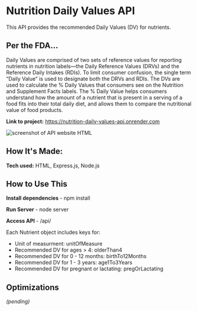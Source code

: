 # Nutrition Daily Values API
This API provides the recommended Daily Values (DV) for nutrients.

## Per the FDA...
Daily Values are comprised of two sets of reference values for reporting nutrients in nutrition labels—the Daily Reference Values (DRVs) and the Reference Daily Intakes (RDIs). To limit consumer confusion, the single term “Daily Value” is used to designate both the DRVs and RDIs. The DVs are used to calculate the % Daily Values that consumers see on the Nutrition and Supplement Facts labels. The % Daily Value helps consumers understand how the amount of a nutrient that is present in a serving of a food fits into their total daily diet, and allows them to compare the nutritional value of food products.

**Link to project:** https://nutrition-daily-values-api.onrender.com

![screenshot of API website HTML](https://user-images.githubusercontent.com/98281798/215303483-f5870fad-c72f-4da6-8fac-4dfda6d339b5.PNG)

## How It's Made:

**Tech used:** HTML, Express.js, Node.js

## How to Use This

**Install dependencies** - npm install

**Run Server** - node server

**Access API** - /api/

Each Nutrient object includes keys for:

* Unit of measurment: unitOfMeasure
* Recommended DV for ages > 4: olderThan4
* Recommended DV for 0 - 12 months: birthTo12Months
* Recommended DV for 1 - 3 years: age1To3Years
* Recommended DV for pregnant or lactating: pregOrLactating


## Optimizations
*(pending)*
